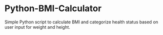 # Python-BMI-Calculator
Simple Python script to calculate BMI and categorize health status based on user input for weight and height.
